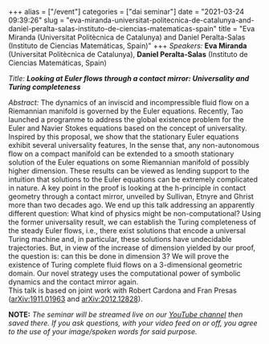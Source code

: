 +++
alias = ["/event"]
categories = ["dai seminar"]
date = "2021-03-24 09:39:26"
slug = "eva-miranda-universitat-politecnica-de-catalunya-and-daniel-peralta-salas-instituto-de-ciencias-matematicas-spain"
title = "Eva Miranda (Universitat Politècnica de Catalunya) and Daniel Peralta-Salas (Instituto de Ciencias Matemáticas, Spain)"
+++
*Speakers:* **Eva Miranda** (Universitat Politècnica de Catalunya),
**Daniel Peralta-Salas** (Instituto de Ciencias Matemáticas, Spain)

*Title: **Looking at Euler flows through a contact mirror: Universality
and Turing completeness***

*Abstract:* The dynamics of an inviscid and incompressible fluid flow on
a Riemannian manifold is governed by the Euler equations. Recently, Tao
launched a programme to address the global existence problem for the
Euler and Navier Stokes equations based on the concept of universality.
Inspired by this proposal, we show that the stationary Euler equations
exhibit several universality features, In the sense that, any
non-autonomous flow on a compact manifold can be extended to a smooth
stationary solution of the Euler equations on some Riemannian manifold
of possibly higher dimension. These results can be viewed as lending
support to the intuition that solutions to the Euler equations can be
extremely complicated in nature. A key point in the proof is looking at
the h-principle in contact geometry through a contact mirror, unveiled
by Sullivan, Etnyre and Ghrist more than two decades ago. We end up this
talk addressing an apparently different question: What kind of physics
might be non-computational? Using the former universality result, we can
establish the Turing completeness of the steady Euler flows, i.e., there
exist solutions that encode a universal Turing machine and, in
particular, these solutions have undecidable trajectories. But, in view
of the increase of dimension yielded by our proof, the question is: can
this be done in dimension 3? We will prove the existence of Turing
complete fluid flows on a 3-dimensional geometric domain. Our novel
strategy uses the computational power of symbolic dynamics and the
contact mirror again.  
This talk is based on joint work with Robert Cardona and Fran Presas
([arXiv:1911.01963](https://arxiv.org/abs/1911.01963) and
[arXiv:2012.12828](https://arxiv.org/abs/2012.12828)).

**NOTE:** *The seminar will be streamed live on our [YouTube
channel](https://www.youtube.com/channel/UCyNNg155G3iLS7l-qZjboyg) then
saved there. If you ask questions, with your video feed on or off, you
agree to the use of your image/spoken words for said purpose.*
